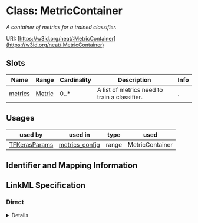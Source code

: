 # Class: MetricContainer
_A container of metrics for a trained classifier._





URI: [https://w3id.org/neat/:MetricContainer](https://w3id.org/neat/:MetricContainer)



<!-- no inheritance hierarchy -->



## Slots

| Name | Range | Cardinality | Description  | Info |
| ---  | --- | --- | --- | --- |
| [metrics](metrics.md) | [Metric](Metric.md) | 0..* | A list of metrics need to train a classifier.  | . |


## Usages


| used by | used in | type | used |
| ---  | --- | --- | --- |
| [TFKerasParams](TFKerasParams.md) | [metrics_config](metrics_config.md) | range | MetricContainer |



## Identifier and Mapping Information









## LinkML Specification

<!-- TODO: investigate https://stackoverflow.com/questions/37606292/how-to-create-tabbed-code-blocks-in-mkdocs-or-sphinx -->

### Direct

<details>
```yaml
name: MetricContainer
description: A container of metrics for a trained classifier.
from_schema: https://w3id.org/neat
attributes:
  metrics:
    name: metrics
    description: A list of metrics need to train a classifier.
    from_schema: https://w3id.org/neat
    multivalued: true
    range: Metric
    inlined: true
    inlined_as_list: true

```
</details>

### Induced

<details>
```yaml
name: MetricContainer
description: A container of metrics for a trained classifier.
from_schema: https://w3id.org/neat
attributes:
  metrics:
    name: metrics
    description: A list of metrics need to train a classifier.
    from_schema: https://w3id.org/neat
    multivalued: true
    alias: metrics
    owner: MetricContainer
    range: Metric
    inlined: true
    inlined_as_list: true

```
</details>
